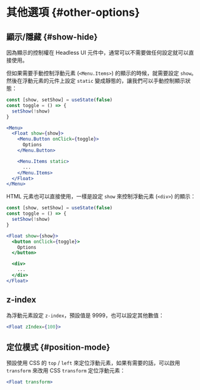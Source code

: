 # 其他選項 {#other-options}

## 顯示/隱藏 {#show-hide}

因為顯示的控制權在 Headless UI 元件中，通常可以不需要做任何設定就可以直接使用。

但如果需要手動控制浮動元素 (`<Menu.Items>`) 的顯示的時候，就需要設定 `show`。然後在浮動元素的元件上設定 `static` 變成靜態的，讓我們可以手動控制顯示狀態：

```jsx
const [show, setShow] = useState(false)
const toggle = () => {
  setShow(!show)
}

<Menu>
  <Float show={show}>
    <Menu.Button onClick={toggle}>
      Options
    </Menu.Button>

    <Menu.Items static>
      ...
    </Menu.Items>
  </Float>
</Menu>
```

HTML 元素也可以直接使用，一樣是設定 `show` 來控制浮動元素 (`<div>`) 的顯示：

```jsx
const [show, setShow] = useState(false)
const toggle = () => {
  setShow(!show)
}

<Float show={show}>
  <button onClick={toggle}>
    Options
  </button>

  <div>
    ...
  </div>
</Float>
```

## z-index

為浮動元素設定 `z-index`，預設值是 9999，也可以設定其他數值：

```jsx
<Float zIndex={100}>
```

## 定位模式 {#position-mode}

預設使用 CSS 的 `top` / `left` 來定位浮動元素，如果有需要的話，可以啟用 `transform` 來改用 CSS `transform` 定位浮動元素：

```jsx
<Float transform>
```
